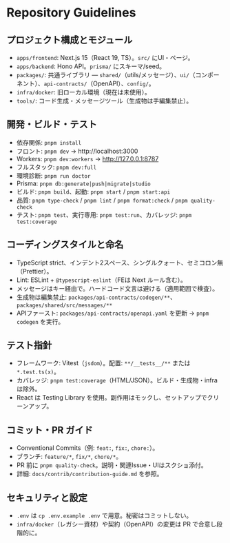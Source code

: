 # Repository Guidelines

## プロジェクト構成とモジュール

- `apps/frontend`: Next.js 15（React 19, TS）。`src/` にUI・ページ。
- `apps/backend`: Hono API。`prisma/` にスキーマ/seed。
- `packages/`: 共通ライブラリ — `shared/`（utils/メッセージ）、`ui/`（コンポーネント）、`api-contracts/`（OpenAPI）、`config/`。
- `infra/docker`: 旧ローカル環境（現在は未使用）。
- `tools/`: コード生成・メッセージツール（生成物は手編集禁止）。

## 開発・ビルド・テスト

- 依存関係: `pnpm install`
- フロント: `pnpm dev` → http://localhost:3000
- Workers: `pnpm dev:workers` → http://127.0.0.1:8787
- フルスタック: `pnpm dev:full`
- 環境診断: `pnpm run doctor`
- Prisma: `pnpm db:generate|push|migrate|studio`
- ビルド: `pnpm build`、起動: `pnpm start` / `pnpm start:api`
- 品質: `pnpm type-check` / `pnpm lint` / `pnpm format:check` / `pnpm quality-check`
- テスト: `pnpm test`、実行専用: `pnpm test:run`、カバレッジ: `pnpm test:coverage`

## コーディングスタイルと命名

- TypeScript strict、インデント2スペース、シングルクォート、セミコロン無（Prettier）。
- Lint: ESLint + `@typescript-eslint`（FEは Next ルール含む）。
- メッセージはキー経由で。ハードコード文言は避ける（適用範囲で検査）。
- 生成物は編集禁止: `packages/api-contracts/codegen/**`、`packages/shared/src/messages/**`
- APIファースト: `packages/api-contracts/openapi.yaml` を更新 → `pnpm codegen` を実行。

## テスト指針

- フレームワーク: Vitest（`jsdom`）。配置: `**/__tests__/**` または `*.test.ts(x)`。
- カバレッジ: `pnpm test:coverage`（HTML/JSON）。ビルド・生成物・infraは除外。
- React は Testing Library を使用。副作用はモックし、セットアップでクリーンアップ。

## コミット・PR ガイド

- Conventional Commits（例: `feat:`, `fix:`, `chore:`）。
- ブランチ: `feature/*`, `fix/*`, `chore/*`。
- PR 前に `pnpm quality-check`。説明・関連Issue・UIはスクショ添付。
- 詳細: `docs/contrib/contribution-guide.md` を参照。

## セキュリティと設定

- `.env` は `cp .env.example .env` で用意。秘密はコミットしない。
- `infra/docker`（レガシー資材）や契約（OpenAPI）の変更は PR で合意し段階的に。
